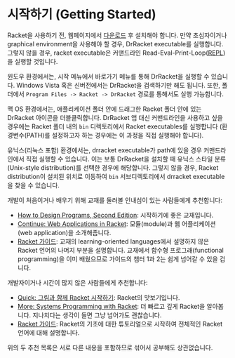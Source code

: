 # 시작하기 (Getting Started)

Racket을 사용하기 전, 웹페이지에서 [다운로드](https://racket-lang.org/download/) 후 설치해야 합니다. 만약 초심자이거나 graphical environment을 사용해야 할 경우, DrRacket executable를 실행합니다. 그렇지 않을 경우, racket executable은 커맨드라인 Read-Eval-Print-Loop([REPL](https://docs.racket-lang.org/guide/intro.html#%28tech._repl%29))을 실행할 것입니다.

윈도우 환경에서는, 시작 메뉴에서 바로가기 메뉴를 통해 DrRacket을 실행할 수 있습니다. Windows Vista 혹은 신버전에서는 DrRacket을 검색하기만 해도 됩니다. 또한, 폴더에서 `Program Files -> Racket -> DrRacket` 경로를 통해서도 실행 가능합니다.

맥 OS 환경에서는, 애플리케이션 폴더 안에 드래그한 Racket 폴더 안에 있는 DrRacket 아이콘을 더블클릭합니다. DrRacket 앱 대신 커맨드라인을 사용하고 싶을 경우에는 Racket 폴더 내의 `bin` 디렉토리에서 Racket executables를 실행합니다 (환경변수(PATH)를 설정하고자 하는 경우에는 이 과정을 직접 실행해야 합니다).

유닉스(리눅스 포함) 환경에서는, drracket executable가 path에 있을 경우 커맨드라인에서 직접 실행할 수 있습니다. 이는 보통 DrRacket을 설치할 때 유닉스 스타일 분류(Unix-style distribution)를 선택한 경우에 해당합니다. 그렇지 않을 경우, Racket distribution이 설치된 위치로 이동하여 `bin` 서브디렉토리에서 drracket executable을 찾을 수 있습니다.

개발이 처음이거나 배우기 위해 교재를 둘러볼 인내심이 있는 사람들에게 추천합니다:

- [How to Design Programs, Second Edition](http://htdp.org/): 시작하기에 좋은 교재입니다.
- [Continue: Web Applications in Racket](https://docs.racket-lang.org/continue/index.html): 모듈(module)과 웹 어플리케이션(web application)을 소개해줍니다.
- [Racket 가이드](https://docs.racket-lang.org/guide/index.html): 교재의 learning-oriented languages에서 설명하지 않은 Racket 언어의 나머지 부분을 설명합니다. 교재에서 함수형 프로그래(functional programming)을 이미 배웠으므로 가이드의 챕터 1과 2는 쉽게 넘어갈 수 있을 겁니다.

개발자이거나 시간이 많지 않은 사람들에게 추천합니다:

- [Quick: 그림과 함께 Racket 시작하기](/tutorial/introduction.md): Racket의 맛보기입니다.
- [More: Systems Programming with Racket](https://docs.racket-lang.org/more/index.html): 더 빠르고 깊게 Racket을 알아봅니다. 지나치다는 생각이 들면 그냥 넘어가도 괜찮습니다.
- [Racket 가이드](https://docs.racket-lang.org/guide/index.html): Racket의 기초에 대한 튜토리얼으로 시작하여 전체적인 Racket 언어에 대해 설명합니다.

위의 두 추천 목록은 서로 다른 내용을 포함하므로 섞어서 공부해도 상관없습니다.

